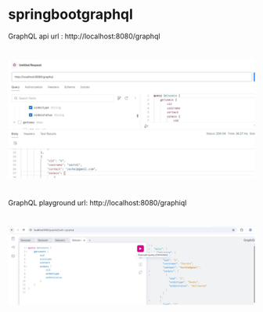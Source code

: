 # springbootgraphql

GraphQL api url : http://localhost:8080/graphql
#
![API ](https://github.com/HarshaPrimeTrainings/springbootgraphql/blob/main/api.JPG)
#
GraphQL playground url: http://localhost:8080/graphiql
#
![UI ](https://github.com/HarshaPrimeTrainings/springbootgraphql/blob/main/grapgqlplaygroundui.JPG)